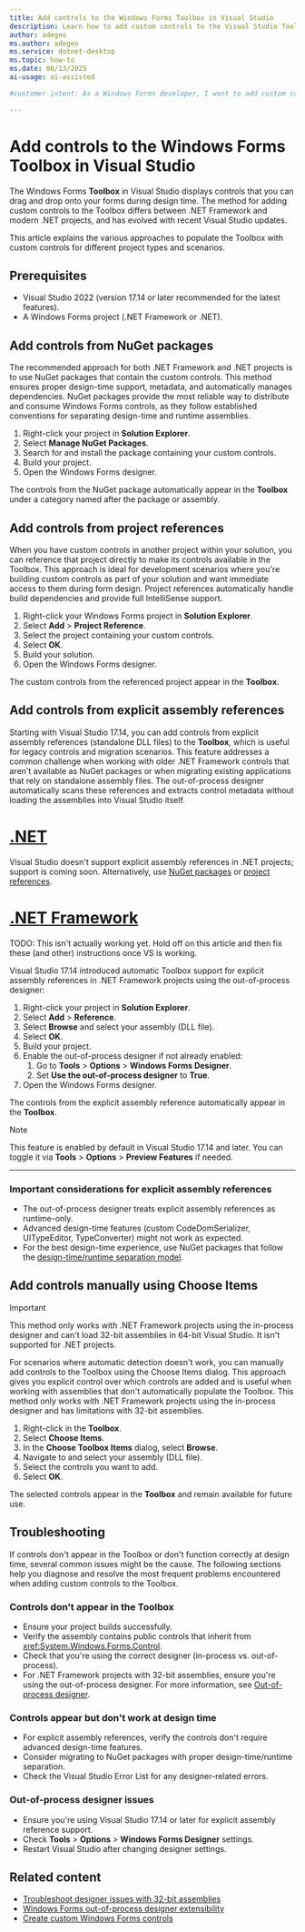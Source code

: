 ```yaml
---
title: Add controls to the Windows Forms Toolbox in Visual Studio
description: Learn how to add custom controls to the Visual Studio Toolbox for Windows Forms projects in .NET and .NET Framework.
author: adegeo
ms.author: adegeo
ms.service: dotnet-desktop
ms.topic: how-to
ms.date: 08/13/2025
ai-usage: ai-assisted

#customer intent: As a Windows Forms developer, I want to add custom controls to the Visual Studio Toolbox so that I can drag and drop them onto my forms during design time.

---
```


# Add controls to the Windows Forms Toolbox in Visual Studio

The Windows Forms **Toolbox** in Visual Studio displays controls that you can drag and drop onto your forms during design time. The method for adding custom controls to the Toolbox differs between .NET Framework and modern .NET projects, and has evolved with recent Visual Studio updates.

This article explains the various approaches to populate the Toolbox with custom controls for different project types and scenarios.

## Prerequisites

- Visual Studio 2022 (version 17.14 or later recommended for the latest features).
- A Windows Forms project (.NET Framework or .NET).

## Add controls from NuGet packages

The recommended approach for both .NET Framework and .NET projects is to use NuGet packages that contain the custom controls. This method ensures proper design-time support, metadata, and automatically manages dependencies. NuGet packages provide the most reliable way to distribute and consume Windows Forms controls, as they follow established conventions for separating design-time and runtime assemblies.

1. Right-click your project in **Solution Explorer**.
1. Select **Manage NuGet Packages**.
1. Search for and install the package containing your custom controls.
1. Build your project.
1. Open the Windows Forms designer.

The controls from the NuGet package automatically appear in the **Toolbox** under a category named after the package or assembly.

## Add controls from project references

When you have custom controls in another project within your solution, you can reference that project directly to make its controls available in the Toolbox. This approach is ideal for development scenarios where you're building custom controls as part of your solution and want immediate access to them during form design. Project references automatically handle build dependencies and provide full IntelliSense support.

1. Right-click your Windows Forms project in **Solution Explorer**.
1. Select **Add** > **Project Reference**.
1. Select the project containing your custom controls.
1. Select **OK**.
1. Build your solution.
1. Open the Windows Forms designer.

The custom controls from the referenced project appear in the **Toolbox**.

## Add controls from explicit assembly references

Starting with Visual Studio 17.14, you can add controls from explicit assembly references (standalone DLL files) to the **Toolbox**, which is useful for legacy controls and migration scenarios. This feature addresses a common challenge when working with older .NET Framework controls that aren't available as NuGet packages or when migrating existing applications that rely on standalone assembly files. The out-of-process designer automatically scans these references and extracts control metadata without loading the assemblies into Visual Studio itself.

# [.NET](#tab/dotnet)

Visual Studio doesn't support explicit assembly references in .NET projects; support is coming soon. Alternatively, use [NuGet packages](#add-controls-from-nuget-packages) or [project references](#add-controls-from-project-references).

# [.NET Framework](#tab/dotnetframework)

TODO: This isn't actually working yet. Hold off on this article and then fix these (and other) instructions once VS is working. 

Visual Studio 17.14 introduced automatic Toolbox support for explicit assembly references in .NET Framework projects using the out-of-process designer:

01. Right-click your project in **Solution Explorer**.
01. Select **Add** > **Reference**.
01. Select **Browse** and select your assembly (DLL file).
01. Select **OK**.
01. Build your project.
01. Enable the out-of-process designer if not already enabled:
    01. Go to **Tools** > **Options** > **Windows Forms Designer**.
    01. Set **Use the out-of-process designer** to **True**.
01. Open the Windows Forms designer.

The controls from the explicit assembly reference automatically appear in the **Toolbox**.

> [!NOTE]
> This feature is enabled by default in Visual Studio 17.14 and later. You can toggle it via **Tools** > **Options** > **Preview Features** if needed.

---

### Important considerations for explicit assembly references

- The out-of-process designer treats explicit assembly references as runtime-only.
- Advanced design-time features (custom CodeDomSerializer, UITypeEditor, TypeConverter) might not work as expected.
- For the best design-time experience, use NuGet packages that follow the [design-time/runtime separation model](https://github.com/microsoft/winforms-designer-extensibility/blob/main/docs/sdk/control-library-nuget-package-spec.md).

## Add controls manually using Choose Items

> [!IMPORTANT]
> This method only works with .NET Framework projects using the in-process designer and can't load 32-bit assemblies in 64-bit Visual Studio. It isn't supported for .NET projects.

For scenarios where automatic detection doesn't work, you can manually add controls to the Toolbox using the Choose Items dialog. This approach gives you explicit control over which controls are added and is useful when working with assemblies that don't automatically populate the Toolbox. This method only works with .NET Framework projects using the in-process designer and has limitations with 32-bit assemblies.

1. Right-click in the **Toolbox**.
1. Select **Choose Items**.
1. In the **Choose Toolbox Items** dialog, select **Browse**.
1. Navigate to and select your assembly (DLL file).
1. Select the controls you want to add.
1. Select **OK**.

The selected controls appear in the **Toolbox** and remain available for future use.

## Troubleshooting

If controls don't appear in the Toolbox or don't function correctly at design time, several common issues might be the cause. The following sections help you diagnose and resolve the most frequent problems encountered when adding custom controls to the Toolbox.

### Controls don't appear in the Toolbox

- Ensure your project builds successfully.
- Verify the assembly contains public controls that inherit from <xref:System.Windows.Forms.Control>.
- Check that you're using the correct designer (in-process vs. out-of-process).
- For .NET Framework projects with 32-bit assemblies, ensure you're using the out-of-process designer. For more information, see [Out-of-process designer](troubleshoot-32bit.md#out-of-process-designer).

### Controls appear but don't work at design time

- For explicit assembly references, verify the controls don't require advanced design-time features.
- Consider migrating to NuGet packages with proper design-time/runtime separation.
- Check the Visual Studio Error List for any designer-related errors.

### Out-of-process designer issues

- Ensure you're using Visual Studio 17.14 or later for explicit assembly reference support.
- Check **Tools** > **Options** > **Windows Forms Designer** settings.
- Restart Visual Studio after changing designer settings.

## Related content

- [Troubleshoot designer issues with 32-bit assemblies](troubleshoot-32bit.md)
- [Windows Forms out-of-process designer extensibility](https://github.com/microsoft/winforms-designer-extensibility)
- [Create custom Windows Forms controls](/dotnet/desktop/winforms/controls/custom-control-painting-and-rendering)
